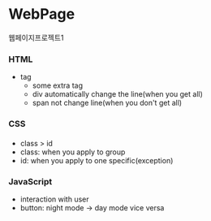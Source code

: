 # WebPage
웹페이지프로젝트1



### HTML
- tag
	- some extra tag
	- div automatically change the line(when you get all)
	- span not change line(when you don't get all)

### CSS
#### <h4 id="" class ="" style = "property: coral;">
- class > id 
- class: when you apply to group
- id: when you apply to one specific(exception)

### JavaScript
- interaction with user
- button: night mode -> day mode vice versa 
